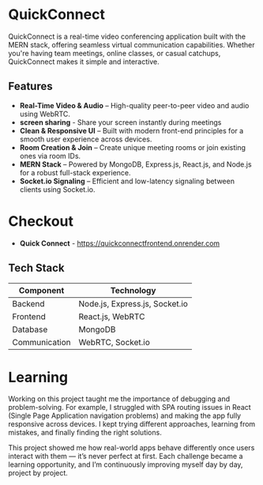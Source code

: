 # QuickConnect

QuickConnect is a real-time video conferencing application built with the MERN stack, offering seamless virtual communication capabilities. Whether you're having team meetings, online classes, or casual catchups, QuickConnect makes it simple and interactive.

##  Features
- **Real-Time Video & Audio** – High-quality peer-to-peer video and audio using WebRTC.
- **screen sharing** - Share your screen instantly during meetings
- **Clean & Responsive UI** – Built with modern front-end principles for a smooth user experience across devices.
- **Room Creation & Join** – Create unique meeting rooms or join existing ones via room IDs.
- **MERN Stack** – Powered by MongoDB, Express.js, React.js, and Node.js for a robust full-stack experience.
- **Socket.io Signaling** – Efficient and low-latency signaling between clients using Socket.io.

# Checkout 
- **Quick Connect** - https://quickconnectfrontend.onrender.com


##  Tech Stack
| Component    | Technology       |
|--------------|------------------|
| Backend      | Node.js, Express.js, Socket.io |
| Frontend     | React.js, WebRTC |
| Database     | MongoDB  |
| Communication| WebRTC, Socket.io |

# Learning

Working on this project taught me the importance of debugging and problem-solving. For example, I struggled with SPA routing issues in React (Single Page Application navigation problems) and making the app fully responsive across devices. I kept trying different approaches, learning from mistakes, and finally finding the right solutions.

This project showed me how real-world apps behave differently once users interact with them — it’s never perfect at first. Each challenge became a learning opportunity, and I’m continuously improving myself day by day, project by project.
